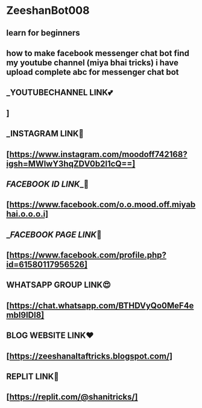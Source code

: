 # ZeeshanBot008
## learn for beginners

## how to make facebook messenger chat bot find my youtube channel (miya bhai tricks) i have upload complete abc for messenger chat bot

## _____YOUTUBECHANNEL LINK____💕

## ]

## _______INSTAGRAM LINK______🥰

## [https://www.instagram.com/moodoff742168?igsh=MWlwY3hqZDV0b2l1cQ==]

## _____FACEBOOK ID LINK______🍫

## [https://www.facebook.com/o.o.mood.off.miyabhai.o.o.o.i]

## ______FACEBOOK PAGE LINK_____🥀

## [https://www.facebook.com/profile.php?id=61580117956526]

## ____WHATSAPP GROUP LINK____😍

## [https://chat.whatsapp.com/BTHDVyQo0MeF4embI9IDl8]

## ______BLOG WEBSITE LINK______❤️

## [https://zeeshanaltaftricks.blogspot.com/]

## ______REPLIT LINK______🤟

## [https://replit.com/@shanitricks/]

